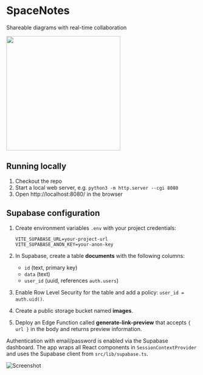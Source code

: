 # SpaceNotes

Shareable diagrams with real-time collaboration

<img width="300" src="https://github.com/katspaugh/dinky.dog/assets/381895/daf42772-3058-47b9-9956-7e5bf0291afa">

## Running locally

1. Checkout the repo
2. Start a local web server, e.g. `python3 -m http.server --cgi 8080`
3. Open http://localhost:8080/ in the browser

## Supabase configuration

1. Create environment variables `.env` with your project credentials:

   ```
   VITE_SUPABASE_URL=your-project-url
   VITE_SUPABASE_ANON_KEY=your-anon-key
   ```

2. In Supabase, create a table **documents** with the following columns:
   - `id` (text, primary key)
   - `data` (text)
   - `user_id` (uuid, references `auth.users`)

3. Enable Row Level Security for the table and add a policy:
   `user_id = auth.uid()`.

4. Create a public storage bucket named **images**.

5. Deploy an Edge Function called **generate-link-preview** that accepts `{ url }` in the
   body and returns preview information.

Authentication with email/password is enabled via the Supabase dashboard. The
app wraps all React components in `SessionContextProvider` and uses the Supabase
client from `src/lib/supabase.ts`.


<img alt="Screenshot" src="https://github.com/katspaugh/dinky.dog/assets/381895/e75910b9-82a9-4157-ac32-3733e93a65bb">
